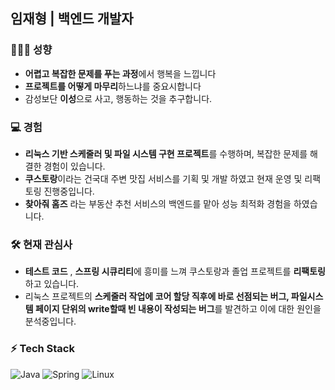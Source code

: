 ## 임재형 | 백엔드 개발자

### 🤵🏻‍♂️ 성향
- **어렵고 복잡한 문제를 푸는 과정**에서 행복을 느낍니다
- **프로젝트를 어떻게 마무리**하느냐를 중요시합니다
- 감성보단 **이성**으로 사고, 행동하는 것을 추구합니다.

### 💻 경험
- **리눅스 기반 스케줄러 및 파일 시스템 구현 프로젝트**를 수행하며, 복잡한 문제를 해결한 경험이 있습니다.
- **쿠스토랑**이라는 건국대 주변 맛집 서비스를 기획 및 개발 하였고 현재 운영 및 리팩토링 진행중입니다.
- **찾아줘 홈즈** 라는 부동산 추천 서비스의 백엔드를 맡아 성능 최적화 경험을 하였습니다.

### 🛠️ 현재 관심사
- **테스트 코드** , **스프링 시큐리티**에 흥미를 느껴 쿠스토랑과 졸업 프로젝트를 **리팩토링**하고 있습니다.
- 리눅스 프로젝트의 **스케줄러 작업에 코어 할당 직후에 바로 선점되는 버그, 파일시스템 페이지 단위의 write할때 빈 내용이 작성되는 버그**를 발견하고 이에 대한 원인을 분석중입니다.

### ⚡ Tech Stack
![Java](https://img.shields.io/badge/Java-007396?style=flat-square&logo=java&logoColor=white)
![Spring](https://img.shields.io/badge/Spring-6DB33F?style=flat-square&logo=spring&logoColor=white)
![Linux](https://img.shields.io/badge/Linux-FCC624?style=flat-square&logo=linux&logoColor=black)

